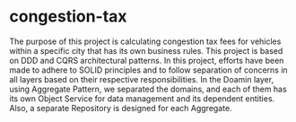 # congestion-tax
The purpose of this project is calculating congestion tax fees for vehicles within a specific city that has its own business rules.
This project is based on DDD  and CQRS architectural patterns.
In this project, efforts have been made to adhere to SOLID principles and to follow separation of concerns  in all layers based on their respective responsibilities.
In the Doamin layer, using Aggregate Pattern, we separated the domains, and each of them has its own Object Service for data management and its dependent entities. Also, a separate Repository is designed for each Aggregate.






